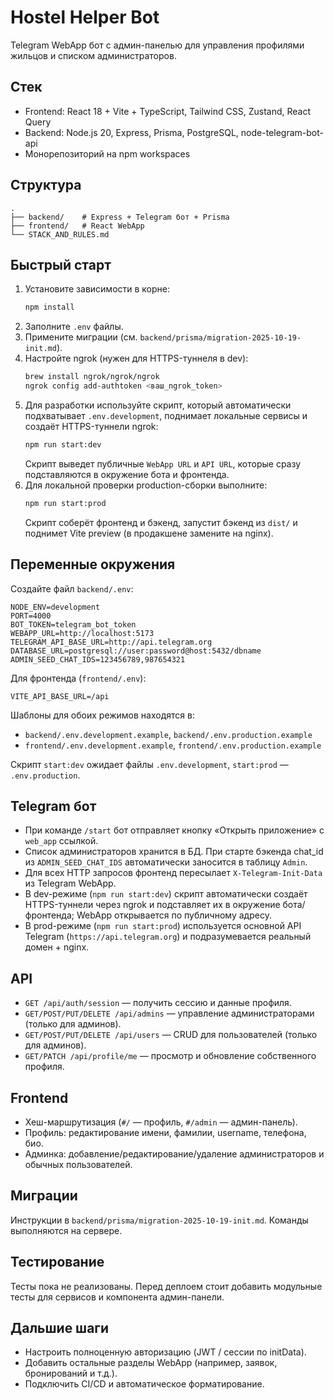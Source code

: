 # Hostel Helper Bot

Telegram WebApp бот с админ-панелью для управления профилями жильцов и списком администраторов.

## Стек
- Frontend: React 18 + Vite + TypeScript, Tailwind CSS, Zustand, React Query
- Backend: Node.js 20, Express, Prisma, PostgreSQL, node-telegram-bot-api
- Монорепозиторий на npm workspaces

## Структура
```
.
├── backend/    # Express + Telegram бот + Prisma
├── frontend/   # React WebApp
└── STACK_AND_RULES.md
```

## Быстрый старт
1. Установите зависимости в корне:
   ```bash
   npm install
   ```
2. Заполните `.env` файлы.
3. Примените миграции (см. `backend/prisma/migration-2025-10-19-init.md`).
4. Настройте ngrok (нужен для HTTPS-туннеля в dev):
   ```bash
   brew install ngrok/ngrok/ngrok
   ngrok config add-authtoken <ваш_ngrok_token>
   ```
5. Для разработки используйте скрипт, который автоматически подхватывает `.env.development`, поднимает локальные сервисы и создаёт HTTPS-туннели ngrok:
   ```bash
   npm run start:dev
   ```
   Скрипт выведет публичные `WebApp URL` и `API URL`, которые сразу подставляются в окружение бота и фронтенда.
6. Для локальной проверки production-сборки выполните:
   ```bash
   npm run start:prod
   ```
   Скрипт соберёт фронтенд и бэкенд, запустит бэкенд из `dist/` и поднимет Vite preview (в продакшене замените на nginx).

## Переменные окружения
Создайте файл `backend/.env`:
```
NODE_ENV=development
PORT=4000
BOT_TOKEN=telegram_bot_token
WEBAPP_URL=http://localhost:5173
TELEGRAM_API_BASE_URL=http://api.telegram.org
DATABASE_URL=postgresql://user:password@host:5432/dbname
ADMIN_SEED_CHAT_IDS=123456789,987654321
```

Для фронтенда (`frontend/.env`):
```
VITE_API_BASE_URL=/api
```

Шаблоны для обоих режимов находятся в:
- `backend/.env.development.example`, `backend/.env.production.example`
- `frontend/.env.development.example`, `frontend/.env.production.example`

Скрипт `start:dev` ожидает файлы `.env.development`, `start:prod` — `.env.production`.

## Telegram бот
- При команде `/start` бот отправляет кнопку «Открыть приложение» с `web_app` ссылкой.
- Список администраторов хранится в БД. При старте бэкенда chat_id из `ADMIN_SEED_CHAT_IDS` автоматически заносится в таблицу `Admin`.
- Для всех HTTP запросов фронтенд пересылает `X-Telegram-Init-Data` из Telegram WebApp.
- В dev-режиме (`npm run start:dev`) скрипт автоматически создаёт HTTPS-туннели через ngrok и подставляет их в окружение бота/фронтенда; WebApp открывается по публичному адресу.
- В prod-режиме (`npm run start:prod`) используется основной API Telegram (`https://api.telegram.org`) и подразумевается реальный домен + nginx.

## API
- `GET /api/auth/session` — получить сессию и данные профиля.
- `GET/POST/PUT/DELETE /api/admins` — управление администраторами (только для админов).
- `GET/POST/PUT/DELETE /api/users` — CRUD для пользователей (только для админов).
- `GET/PATCH /api/profile/me` — просмотр и обновление собственного профиля.

## Frontend
- Хеш-маршрутизация (`#/` — профиль, `#/admin` — админ-панель).
- Профиль: редактирование имени, фамилии, username, телефона, био.
- Админка: добавление/редактирование/удаление администраторов и обычных пользователей.

## Миграции
Инструкции в `backend/prisma/migration-2025-10-19-init.md`. Команды выполняются на сервере.

## Тестирование
Тесты пока не реализованы. Перед деплоем стоит добавить модульные тесты для сервисов и компонента админ-панели.

## Дальшие шаги
- Настроить полноценную авторизацию (JWT / сессии по initData).
- Добавить остальные разделы WebApp (например, заявок, бронирований и т.д.).
- Подключить CI/CD и автоматическое форматирование.
